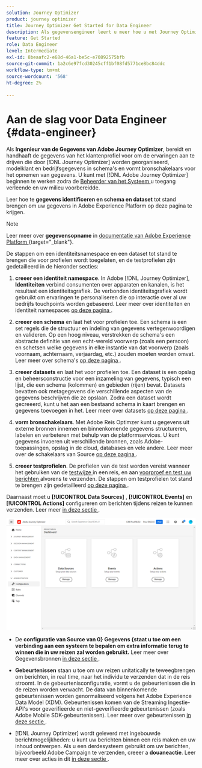 ```yaml
---
solution: Journey Optimizer
product: journey optimizer
title: Journey Optimizer Get Started for Data Engineer
description: Als gegevensengineer leert u meer hoe u met Journey Optimizer kunt werken
feature: Get Started
role: Data Engineer
level: Intermediate
exl-id: 8beaafc2-e68d-46a1-be5c-e70892575bfb
source-git-commit: 1a2c6e97fcd30245cff1bf08fd5771ce8bc84ddc
workflow-type: tm+mt
source-wordcount: '568'
ht-degree: 2%

---
```


# Aan de slag voor Data Engineer {#data-engineer}

Als **Ingenieur van de Gegevens van Adobe Journey Optimizer**, bereidt en handhaaft de gegevens van het klantenprofiel voor om de ervaringen aan te drijven die door [!DNL Journey Optimizer] worden georganiseerd, modelklant en bedrijfsgegevens in schema&#39;s en vormt bronschakelaars voor het opnemen van gegevens. U kunt met [!DNL Adobe Journey Optimizer] beginnen te werken zodra de [ Beheerder van het Systeem ](administrator.md) u toegang verleende en uw milieu voorbereidde.


Leer hoe te **gegevens identificeren en schema en dataset** tot stand brengen om uw gegevens in Adobe Experience Platform op deze pagina te krijgen.

>[!NOTE]
>
>Leer meer over **gegevensopname** in [ documentatie van Adobe Experience Platform ](https://experienceleague.adobe.com/docs/experience-platform/ingestion/home.html){target="_blank"}.

De stappen om een identiteitsnamespace en een dataset tot stand te brengen die voor profielen wordt toegelaten, en de testprofielen zijn gedetailleerd in de hieronder secties:

1. **creeer een identiteit namespace**. In Adobe [!DNL Journey Optimizer], **Identiteiten** verbind consumenten over apparaten en kanalen, is het resultaat een identiteitsgrafiek. De verbonden identiteitsgrafiek wordt gebruikt om ervaringen te personaliseren die op interactie over al uw bedrijfs touchpoints worden gebaseerd.  Leer meer over identiteiten en identiteit namespaces [ op deze pagina ](../../audience/get-started-identity.md).

1. **creeer een schema** en laat het voor profielen toe. Een schema is een set regels die de structuur en indeling van gegevens vertegenwoordigen en valideren. Op een hoog niveau, verstrekken de schema&#39;s een abstracte definitie van een echt-wereld voorwerp (zoals een persoon) en schetsen welke gegevens in elke instantie van dat voorwerp (zoals voornaam, achternaam, verjaardag, etc.) zouden moeten worden omvat.  Leer meer over schema&#39;s [ op deze pagina ](../../data/get-started-schemas.md).

1. **creeer datasets** en laat het voor profielen toe. Een dataset is een opslag en beheersconstructie voor een inzameling van gegevens, typisch een lijst, die een schema (kolommen) en gebieden (rijen) bevat. Datasets bevatten ook metagegevens die verschillende aspecten van de gegevens beschrijven die ze opslaan. Zodra een dataset wordt gecreeerd, kunt u het aan een bestaand schema in kaart brengen en gegevens toevoegen in het. Leer meer over datasets [ op deze pagina ](../../data/get-started-datasets.md).

1. **vorm bronschakelaars**. Met Adobe Reis Optimzer kunt u gegevens uit externe bronnen innemen en binnenkomende gegevens structureren, labelen en verbeteren met behulp van de platformservices. U kunt gegevens invoeren uit verschillende bronnen, zoals Adobe-toepassingen, opslag in de cloud, databases en vele andere. Leer meer over de schakelaars van Source [ op deze pagina ](../get-started-sources.md).

1. **creeer testprofielen**. De profielen van de test worden vereist wanneer het gebruiken van de [ testwijze ](../../building-journeys/testing-the-journey.md) in een reis, en aan [ voorproef en test uw berichten ](../../content-management/preview-test.md) alvorens te verzenden. De stappen om testprofielen tot stand te brengen zijn gedetailleerd [ op deze pagina ](../../audience/creating-test-profiles.md).


Daarnaast moet u **[!UICONTROL Data Sources]** , **[!UICONTROL Events]** en **[!UICONTROL Actions]** configureren om berichten tijdens reizen te kunnen verzenden. Leer meer [ in deze sectie ](../../configuration/about-data-sources-events-actions.md).

![](../assets/admin-menu.png)

* De **configuratie van Source van 0} Gegevens {staat u toe om een verbinding aan een systeem te bepalen om extra informatie terug te winnen die in uw reizen zal worden gebruikt.** Leer meer over Gegevensbronnen [ in deze sectie ](../../datasource/about-data-sources.md).

* **Gebeurtenissen** staan u toe om uw reizen unitatically te teweegbrengen om berichten, in real time, naar het individu te verzenden dat in de reis stroomt. In de gebeurtenisconfiguratie, vormt u de gebeurtenissen die in de reizen worden verwacht. De data van binnenkomende gebeurtenissen worden genormaliseerd volgens het Adobe Experience Data Model (XDM). Gebeurtenissen komen van de Streaming Ingestie-API&#39;s voor geverifieerde en niet-geverifieerde gebeurtenissen (zoals Adobe Mobile SDK-gebeurtenissen). Leer meer over gebeurtenissen [ in deze sectie ](../../event/about-events.md).

* [!DNL Journey Optimizer] wordt geleverd met ingebouwde berichtmogelijkheden: u kunt uw berichten binnen een reis maken en uw inhoud ontwerpen. Als u een derdesysteem gebruikt om uw berichten, bijvoorbeeld Adobe Campaign te verzenden, creeer a **douaneactie**. Leer meer over acties in dit [ in deze sectie ](../../action/action.md).

